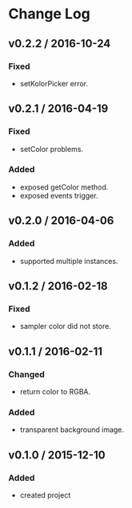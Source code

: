 # Change Log

## v0.2.2 / 2016-10-24
### Fixed
- setKolorPicker error.

## v0.2.1 / 2016-04-19
### Fixed
- setColor problems.
### Added
- exposed getColor method.
- exposed events trigger.

## v0.2.0 / 2016-04-06
### Added
- supported multiple instances.

## v0.1.2 / 2016-02-18
### Fixed
- sampler color did not store.

## v0.1.1 / 2016-02-11
### Changed
- return color to RGBA.
### Added
- transparent background image.

## v0.1.0 / 2015-12-10
### Added
- created project
